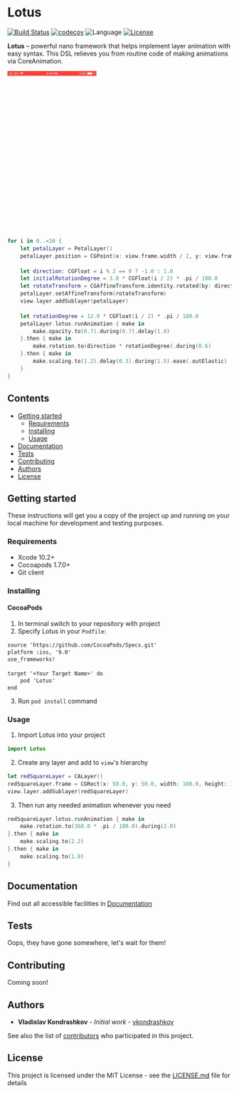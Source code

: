 # Lotus
[![Build Status](https://travis-ci.org/vkondrashkov/lotus.svg?branch=develop)](https://travis-ci.org/vkondrashkov/lotus)
[![codecov](https://codecov.io/gh/vkondrashkov/lotus/branch/develop/graph/badge.svg)](https://codecov.io/gh/vkondrashkov/lotus)
![Language](https://img.shields.io/badge/swift-5-orange.svg)
[![License](https://img.shields.io/github/license/vkondrashkov/lotus.svg)](https://github.com/vkondrashkov/lotus/blob/develop/LICENSE)

__Lotus__ – powerful nano framework that helps implement layer animation with easy syntax. This DSL relieves you from routine code of making animations via CoreAnimation.

<img src="Example/Assets/lotus.gif" alt="Lotus" width="200"/>

```Swift
for i in 0..<10 {
    let petalLayer = PetalLayer()
    petalLayer.position = CGPoint(x: view.frame.width / 2, y: view.frame.height / 2 + 60)

    let direction: CGFloat = i % 2 == 0 ? -1.0 : 1.0
    let initialRotationDegree = 3.0 * CGFloat(i / 2) * .pi / 180.0
    let rotateTransform = CGAffineTransform.identity.rotated(by: direction * initialRotationDegree)
    petalLayer.setAffineTransform(rotateTransform)
    view.layer.addSublayer(petalLayer)

    let rotationDegree = 12.0 * CGFloat(i / 2) * .pi / 180.0
    petalLayer.lotus.runAnimation { make in
        make.opacity.to(0.7).during(0.7).delay(1.0)
    }.then { make in
        make.rotation.to(direction * rotationDegree).during(0.6)
    }.then { make in
        make.scaling.to(1.2).delay(0.3).during(1.5).ease(.outElastic)
    }
}
```

## Contents
- [Getting started](#getting_started)
    - [Requirements](#requirements)
    - [Installing](#installing)
    - [Usage](#usage)
- [Documentation](#documentation)
- [Tests](#tests)
- [Contributing](#contributing)
- [Authors](#authors)
- [License](#license)

## Getting started
These instructions will get you a copy of the project up and running on your local machine for development and testing purposes.

### Requirements 
- Xcode 10.2+
- Cocoapods 1.7.0+
- Git client

### Installing
#### CocoaPods
1. In terminal switch to your repository with project
2. Specify Lotus in your `Podfile`:
```
source 'https://github.com/CocoaPods/Specs.git'
platform :ios, '9.0'
use_frameworks!

target '<Your Target Name>' do
    pod 'Lotus'
end
```
3. Run `pod install` command

### Usage
1. Import Lotus into your project
```Swift
import Lotus
```
2. Create any layer and add to `view`'s hierarchy 
```Swift
let redSquareLayer = CALayer()
redSquareLayer.frame = CGRect(x: 50.0, y: 50.0, width: 100.0, height: 100.0)
view.layer.addSublayer(redSquareLayer)
```
3. Then run any needed animation whenever you need
```Swift
redSquareLayer.lotus.runAnimation { make in
    make.rotation.to(360.0 * .pi / 180.0).during(2.0)
}.then { make in
    make.scaling.to(2.2)
}.then { make in
    make.scaling.to(1.8)
}
```

## Documentation
Find out all accessible facilities in [Documentation](https://github.com/vkondrashkov/lotus/wiki/Documentation)

## Tests
Oops, they have gone somewhere, let's wait for them!

## Contributing
Coming soon!

## Authors
- __Vladislav Kondrashkov__ - _Initial work_ - [vkondrashkov](https://github.com/vkondrashkov "Vladislav Kondrashkov")

See also the list of [contributors](https://github.com/vkondrashkov/lotus/graphs/contributors "Contributors") who participated in this project.

## License
This project is licensed under the MIT License - see the [LICENSE.md](https://github.com/vkondrashkov/ListenTo-iOS/blob/develop/LICENSE "MIT License") file for details
